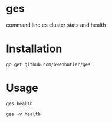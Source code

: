 # ges
command line es cluster stats and health

# Installation

    go get github.com/owenbutler/ges

# Usage

	ges health

	ges -v health

